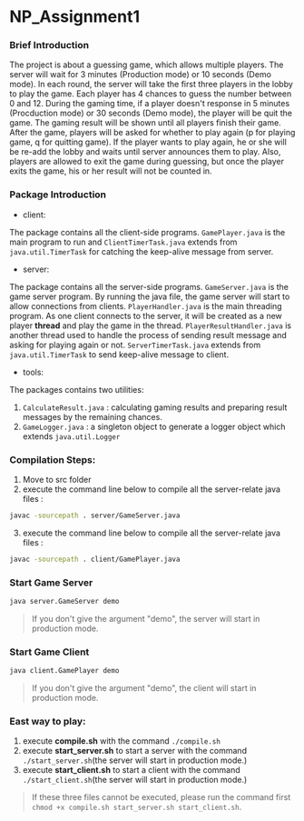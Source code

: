 # NP_Assignment1

### Brief Introduction

The project is about a guessing game, which allows multiple players. The server will wait for 3 minutes (Production mode) or 10 seconds (Demo mode). In each round, the server will take the first three players in the lobby to play the game. Each player has 4 chances to guess the number between 0 and 12. During the gaming time, if a player doesn't response in 5 minutes (Procduction mode) or 30 seconds (Demo mode), the player will be quit the game. The gaming result will be shown until all players finish their game. After the game, players will be asked for whether to play again (p for playing game, q for quitting game). If the player wants to play again, he or she will be re-add the lobby and waits until server announces them to play. Also, players are allowed to exit the game during guessing, but once the player exits the game, his or her result will not be counted in.

### Package Introduction
- client:

The package contains all the client-side programs. `GamePlayer.java` is the main program to run and `ClientTimerTask.java` extends from `java.util.TimerTask` for catching the keep-alive message from server.

- server:

The package contains all the server-side programs. `GameServer.java` is the game server program. By running the java file, the game server will start to allow connections from clients. `PlayerHandler.java` is the main threading program. As one client connects to the server, it will be created as a new player **thread** and play the game in the thread. `PlayerResultHandler.java` is another thread used to handle the process of sending result message and asking for playing again or not. `ServerTimerTask.java` extends from `java.util.TimerTask` to send keep-alive message to client.

- tools:

The packages contains two utilities: 
1. `CalculateResult.java` : calculating gaming results and preparing result messages by the remaining chances.
2. `GameLogger.java` : a singleton object to generate a logger object which extends `java.util.Logger`

### Compilation Steps:
1. Move to src folder
2. execute the command line below to compile all the server-relate java files :
```bash
javac -sourcepath . server/GameServer.java
```
3. execute the command line below to compile all the server-relate java files :
```bash
javac -sourcepath . client/GamePlayer.java 
```

### Start Game Server
```bash
java server.GameServer demo 
```
> If you don't give the argument "demo", the server will start in production mode.

### Start Game Client
```bash
java client.GamePlayer demo 
```
> If you don't give the argument "demo", the client will start in production mode.

### East way to play:
1. execute **compile.sh** with the command `./compile.sh`
2. execute **start_server.sh** to start a server with the command `./start_server.sh`(the server will start in production mode.)
3. execute **start_client.sh** to start a client with the command `./start_client.sh`(the server will start in production mode.)
> If these three files cannot be executed, please run the command first `chmod +x compile.sh start_server.sh start_client.sh`.
